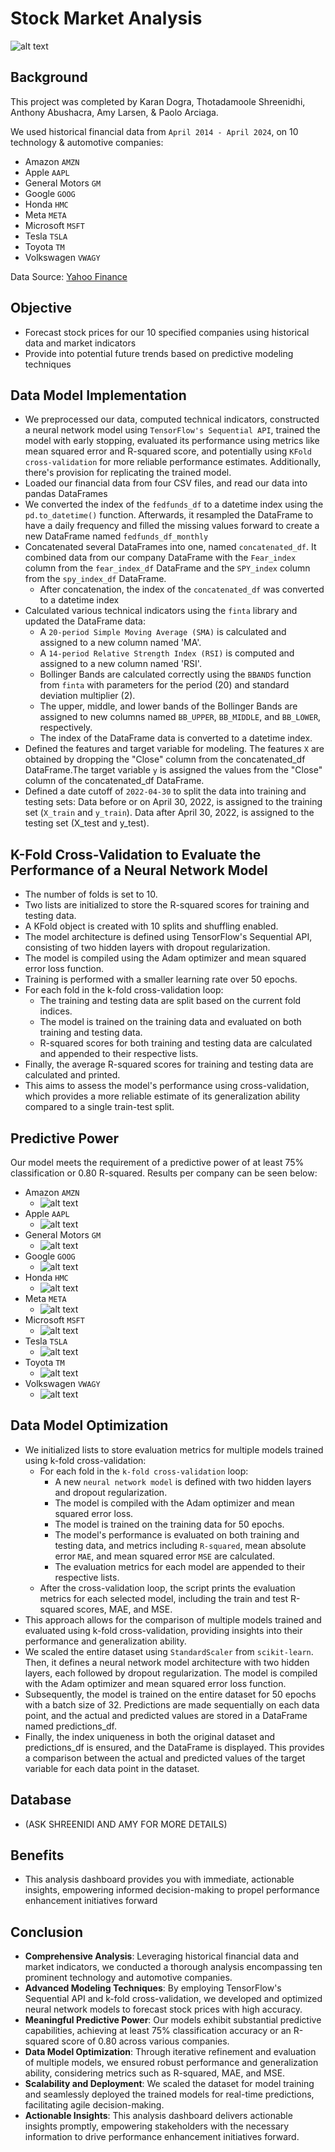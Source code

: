 # Stock Market Analysis 
![alt text](<Stock Market Image.jpeg>)

## Background
This project was completed by Karan Dogra, Thotadamoole Shreenidhi, Anthony Abushacra, Amy Larsen, & Paolo Arciaga. 

We used historical financial data from `April 2014 - April 2024`, on 10 technology & automotive companies: 
- Amazon `AMZN`
- Apple `AAPL`
- General Motors `GM`
- Google `GOOG`
- Honda `HMC`
- Meta `META`
- Microsoft `MSFT`
- Tesla `TSLA`
- Toyota `TM`
- Volkswagen `VWAGY`

Data Source: [Yahoo Finance](https://finance.yahoo.com/) 

## Objective
- Forecast stock prices for our 10 specified companies using historical data and market indicators
- Provide into potential future trends based on predictive modeling techniques

## Data Model Implementation 
- We preprocessed our data, computed technical indicators, constructed a neural network model using `TensorFlow's Sequential API`, trained the model with early stopping, evaluated its performance using metrics like mean squared error and R-squared score, and potentially using `KFold cross-validation` for more reliable performance estimates. Additionally, there's provision for replicating the trained model.
- Loaded our financial data from four CSV files, and read our data into pandas DataFrames
- We converted the index of the `fedfunds_df` to a datetime index using the `pd.to_datetime()` function. Afterwards, it resampled the DataFrame to have a daily frequency and filled the missing values forward to create a new DataFrame named `fedfunds_df_monthly`
- Concatenated several DataFrames into one, named `concatenated_df`. It combined data from our company DataFrame with the `Fear_index` column from the `fear_index_df` DataFrame and the `SPY_index` column from the `spy_index_df` DataFrame. 
    - After concatenation, the index of the `concatenated_df` was converted to a datetime index
- Calculated various technical indicators using the `finta` library and updated the DataFrame data:
    - A `20-period Simple Moving Average (SMA)` is calculated and assigned to a new column named 'MA'.
    - A `14-period Relative Strength Index (RSI)` is computed and assigned to a new column named 'RSI'.
    - Bollinger Bands are calculated correctly using the `BBANDS` function from `finta` with parameters for the period (20) and standard deviation multiplier (2).
    - The upper, middle, and lower bands of the Bollinger Bands are assigned to new columns named `BB_UPPER`, `BB_MIDDLE`, and `BB_LOWER`, respectively.
    - The index of the DataFrame data is converted to a datetime index.
- Defined the features and target variable for modeling. The features `X` are obtained by dropping the "Close" column from the concatenated_df DataFrame.The target variable `y` is assigned the values from the "Close" column of the concatenated_df DataFrame.
- Defined a date cutoff of `2022-04-30` to split the data into training and testing sets: Data before or on April 30, 2022, is assigned to the training set (`X_train` and `y_train`). Data after April 30, 2022, is assigned to the testing set (X_test and y_test).
## K-Fold Cross-Validation to Evaluate the Performance of a Neural Network Model
- The number of folds is set to 10.
- Two lists are initialized to store the R-squared scores for training and testing data.
- A KFold object is created with 10 splits and shuffling enabled.
- The model architecture is defined using TensorFlow's Sequential API, consisting of two hidden layers with dropout regularization.
- The model is compiled using the Adam optimizer and mean squared error loss function.
- Training is performed with a smaller learning rate over 50 epochs.
- For each fold in the k-fold cross-validation loop:
    - The training and testing data are split based on the current fold indices.
    - The model is trained on the training data and evaluated on both training and testing data.
    - R-squared scores for both training and testing data are calculated and appended to their respective lists.
- Finally, the average R-squared scores for training and testing data are calculated and printed.
- This aims to assess the model's performance using cross-validation, which provides a more reliable estimate of its generalization ability compared to a single train-test split.

## Predictive Power 
Our model meets the requirement of a predictive power of at least 75% classification or 0.80 R-squared. Results per company can be seen below: 
- Amazon `AMZN`
    - ![alt text](<AMZN 10 Models.png>)
- Apple `AAPL`
    - ![alt text](<AAPL 10 Models.png>)
- General Motors `GM`
    - ![alt text](<GM 10 Models.png>)
- Google `GOOG`
    - ![alt text](<GOOG 10 Models.png>)
- Honda `HMC`
    - ![alt text](<HMC 10 Models.png>)
- Meta `META`
    - ![alt text](<META 10 Models.png>)
- Microsoft `MSFT`
    - ![alt text](<MSFT 10 Models.png>)
- Tesla `TSLA`
    - ![alt text](<TSLA 10 Models.png>)
- Toyota `TM`
    - ![alt text](<TM 10 Models.png>)
- Volkswagen `VWAGY`
    - ![alt text](<VWAGY 10 Models.png>)

## Data Model Optimization
- We initialized lists to store evaluation metrics for multiple models trained using k-fold cross-validation:
    - For each fold in the `k-fold cross-validation` loop:
        - A new `neural network model` is defined with two hidden layers and dropout regularization.
        - The model is compiled with the Adam optimizer and mean squared error loss.
        - The model is trained on the training data for 50 epochs.
        - The model's performance is evaluated on both training and testing data, and metrics including `R-squared`, mean absolute error `MAE`, and mean squared error `MSE` are calculated.
        - The evaluation metrics for each model are appended to their respective lists.
    - After the cross-validation loop, the script prints the evaluation metrics for each selected model, including the train and test R-squared scores, MAE, and MSE.
- This approach allows for the comparison of multiple models trained and evaluated using k-fold cross-validation, providing insights into their performance and generalization ability.
- We scaled the entire dataset using `StandardScaler` from `scikit-learn`. Then, it defines a neural network model architecture with two hidden layers, each followed by dropout regularization. The model is compiled with the Adam optimizer and mean squared error loss function.
- Subsequently, the model is trained on the entire dataset for 50 epochs with a batch size of 32. Predictions are made sequentially on each data point, and the actual and predicted values are stored in a DataFrame named predictions_df.
- Finally, the index uniqueness in both the original dataset and predictions_df is ensured, and the DataFrame is displayed. This provides a comparison between the actual and predicted values of the target variable for each data point in the dataset.

## Database 
- (ASK SHREENIDI AND AMY FOR MORE DETAILS)

## Benefits
- This analysis dashboard provides you with immediate, actionable insights, empowering informed decision-making to propel performance enhancement initiatives forward 

## Conclusion 
- **Comprehensive Analysis**: Leveraging historical financial data and market indicators, we conducted a thorough analysis encompassing ten prominent technology and automotive companies.
- **Advanced Modeling Techniques**: By employing TensorFlow's Sequential API and k-fold cross-validation, we developed and optimized neural network models to forecast stock prices with high accuracy.
- **Meaningful Predictive Power**: Our models exhibit substantial predictive capabilities, achieving at least 75% classification accuracy or an R-squared score of 0.80 across various companies.
- **Data Model Optimization**: Through iterative refinement and evaluation of multiple models, we ensured robust performance and generalization ability, considering metrics such as R-squared, MAE, and MSE.
- **Scalability and Deployment**: We scaled the dataset for model training and seamlessly deployed the trained models for real-time predictions, facilitating agile decision-making.
- **Actionable Insights**: This analysis dashboard delivers actionable insights promptly, empowering stakeholders with the necessary information to drive performance enhancement initiatives forward.
